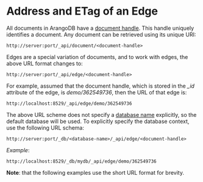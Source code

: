 Address and ETag of an Edge
===========================

All documents in ArangoDB have a [document handle](../Glossary/README.md#document-handle). This handle uniquely identifies 
a document. Any document can be retrieved using its unique URI:

    http://server:port/_api/document/<document-handle>

Edges are a special variation of documents, and to work with edges, the above URL
format changes to:

    http://server:port/_api/edge/<document-handle>

For example, assumed that the document handle, which is stored in the *_id*
attribute of the edge, is *demo/362549736*, then the URL of that edge is:

    http://localhost:8529/_api/edge/demo/362549736

The above URL scheme does not specify a [database name](../Glossary/README.md#database-name) explicitly, so the 
default database will be used. To explicitly specify the database context, use
the following URL schema:

    http://server:port/_db/<database-name>/_api/edge/<document-handle>

*Example*:

    http://localhost:8529/_db/mydb/_api/edge/demo/362549736

**Note**: that the following examples use the short URL format for brevity.


